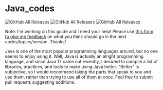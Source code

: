 # Java_codes

![GitHub All Releases](https://img.shields.io/badge/Java-ED8B00?style=for-the-badge&logo=java&logoColor=white)
![GitHub All Releases](https://camo.githubusercontent.com/d8d68d0ff3e31f17649ff3a86c30f95f90578a16c55e2cc34f09566a9083d0b7/68747470733a2f2f696d672e736869656c64732e696f2f62616467652f56697375616c53747564696f436f64652d3030373864372e7376673f7374796c653d666f722d7468652d6261646765266c6f676f3d76697375616c2d73747564696f2d636f6465266c6f676f436f6c6f723d7768697465)
![GitHub All Releases](https://img.shields.io/badge/Maintained%3F-yes-green.svg)


Note: I'm working on this guide and I need your help! Please use [this form to give me feedback](https://forms.gle/Thba75c16Kt27onx6) on what you think should go in the next codes/topics/version. Thanks!


Java is one of the most popular programming languages around, but no one seems to enjoy using it. 
Well, Java is actually an alright programming language, and since Java 17 came out recently, I decided to compile a list of libraries, practices, 
and tools to make using Java better. "Better" is subjective, so I would recommend taking the parts that speak to you and use them, rather than 
trying to use all of them at once. Feel free to submit pull requests suggesting additions.
